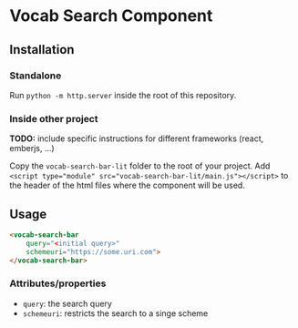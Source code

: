 # Vocab Search Component

## Installation
### Standalone
Run `python -m http.server` inside the root of this repository.

### Inside other project
**TODO:** include specific instructions for different frameworks (react, emberjs, ...)

Copy the `vocab-search-bar-lit` folder to the root of your project. Add `<script type="module" src="vocab-search-bar-lit/main.js"></script>` to the header of the html files where the component will be used. 

## Usage
```html
<vocab-search-bar 
    query="<initial query>" 
    schemeuri="https://some.uri.com">
</vocab-search-bar>
```

### Attributes/properties
- `query`: the search query
- `schemeuri`: restricts the search to a singe scheme